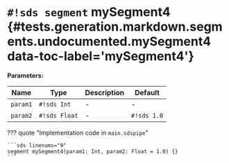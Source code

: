 # `#!sds segment` mySegment4 {#tests.generation.markdown.segments.undocumented.mySegment4 data-toc-label='mySegment4'}

**Parameters:**

| Name | Type | Description | Default |
|------|------|-------------|---------|
| `param1` | `#!sds Int` | - | - |
| `param2` | `#!sds Float` | - | `#!sds 1.0` |

??? quote "Implementation code in `main.sdspipe`"

    ```sds linenums="9"
    segment mySegment4(param1: Int, param2: Float = 1.0) {}
    ```
